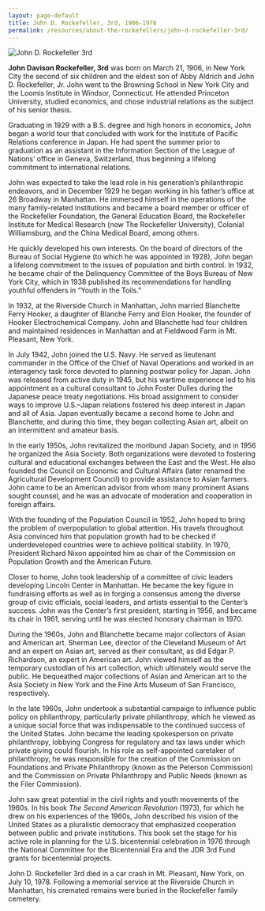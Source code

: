 ```yaml
---
layout: page-default
title: John D. Rockefeller, 3rd, 1906-1978
permalink: /resources/about-the-rockefellers/john-d-rockefeller-3rd/
---
```

<div class="bio-page-image"><img alt="John D. Rockefeller 3rd" src="{{site.baseurl}}/assets/img/07_johndrockefeller3rd.png"/></div>

**John Davison Rockefeller, 3rd** was born on March 21, 1906, in New York City the second of six children and the eldest son of Abby Aldrich and John D. Rockefeller, Jr. John went to the Browning School in New York City and the Loomis Institute in Windsor, Connecticut. He attended Princeton University, studied economics, and chose industrial relations as the subject of his senior thesis.

Graduating in 1929 with a B.S. degree and high honors in economics, John began a world tour that concluded with work for the Institute of Pacific Relations conference in Japan. He had spent the summer prior to graduation as an assistant in the Information Section of the League of Nations’ office in Geneva, Switzerland, thus beginning a lifelong commitment to international relations.

John was expected to take the lead role in his generation’s philanthropic endeavors, and in December 1929 he began working in his father’s office at 26 Broadway in Manhattan. He immersed himself in the operations of the many family-related institutions and became a board member or officer of the Rockefeller Foundation, the General Education Board, the Rockefeller Institute for Medical Research (now The Rockefeller University), Colonial Williamsburg, and the China Medical Board, among others.

He quickly developed his own interests. On the board of directors of the Bureau of Social Hygiene (to which he was appointed in 1928), John began a lifelong commitment to the issues of population and birth control. In 1932, he became chair of the Delinquency Committee of the Boys Bureau of New York City, which in 1938 published its recommendations for handling youthful offenders in “Youth in the Toils.”

In 1932, at the Riverside Church in Manhattan, John married Blanchette Ferry Hooker, a daughter of Blanche Ferry and Elon Hooker, the founder of Hooker Electrochemical Company. John and Blanchette had four children and maintained residences in Manhattan and at Fieldwood Farm in Mt. Pleasant, New York.

In July 1942, John joined the U.S. Navy. He served as lieutenant commander in the Office of the Chief of Naval Operations and worked in an interagency task force devoted to planning postwar policy for Japan. John was released from active duty in 1945, but his wartime experience led to his appointment as a cultural consultant to John Foster Dulles during the Japanese peace treaty negotiations. His broad assignment to consider ways to improve U.S.–Japan relations fostered his deep interest in Japan and all of Asia. Japan eventually became a second home to John and Blanchette, and during this time, they began collecting Asian art, albeit on an intermittent and amateur basis.

In the early 1950s, John revitalized the moribund Japan Society, and in 1956 he organized the Asia Society. Both organizations were devoted to fostering cultural and educational exchanges between the East and the West. He also founded the Council on Economic and Cultural Affairs (later renamed the Agricultural Development Council) to provide assistance to Asian farmers. John came to be an American advisor from whom many prominent Asians sought counsel, and he was an advocate of moderation and cooperation in foreign affairs.

With the founding of the Population Council in 1952, John hoped to bring the problem of overpopulation to global attention. His travels throughout Asia convinced him that population growth had to be checked if underdeveloped countries were to achieve political stability. In 1970, President Richard Nixon appointed him as chair of the Commission on Population Growth and the American Future.

Closer to home, John took leadership of a committee of civic leaders developing Lincoln Center in Manhattan. He became the key figure in fundraising efforts as well as in forging a consensus among the diverse group of civic officials, social leaders, and artists essential to the Center’s success. John was the Center’s first president, starting in 1956, and became its chair in 1961, serving until he was elected honorary chairman in 1970.

During the 1960s, John and Blanchette became major collectors of Asian and American art. Sherman Lee, director of the Cleveland Museum of Art and an expert on Asian art, served as their consultant, as did Edgar P. Richardson, an expert in American art. John viewed himself as the temporary custodian of his art collection, which ultimately would serve the public. He bequeathed major collections of Asian and American art to the Asia Society in New York and the Fine Arts Museum of San Francisco, respectively.

In the late 1960s, John undertook a substantial campaign to influence public policy on philanthropy, particularly private philanthropy, which he viewed as a unique social force that was indispensable to the continued success of the United States. John became the leading spokesperson on private philanthropy, lobbying Congress for regulatory and tax laws under which private giving could flourish. In his role as self-appointed caretaker of philanthropy, he was responsible for the creation of the Commission on Foundations and Private Philanthropy (known as the Peterson Commission) and the Commission on Private Philanthropy and Public Needs (known as the Filer Commission).

John saw great potential in the civil rights and youth movements of the 1960s. In his book _The Second American Revolution_ (1973), for which he drew on his experiences of the 1960s, John described his vision of the United States as a pluralistic democracy that emphasized cooperation between public and private institutions. This book set the stage for his active role in planning for the U.S. bicentennial celebration in 1976 through the National Committee for the Bicentennial Era and the JDR 3rd Fund grants for bicentennial projects.

John D. Rockefeller 3rd died in a car crash in Mt. Pleasant, New York, on July 10, 1978. Following a memorial service at the Riverside Church in Manhattan, his cremated remains were buried in the Rockefeller family cemetery.
